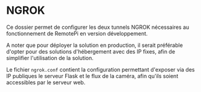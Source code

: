 # NGROK

Ce dossier permet de configurer les deux tunnels NGROK nécessaires au fonctionnement de RemotePi en version développement.

A noter que pour déployer la solution en production, il serait préférable d'opter pour des solutions d'hébergement avec des IP fixes, afin de simplifier l'utilisation de la solution.

Le fichier `ngrok.conf` contient la configuration permettant d'exposer via des IP publiques le serveur Flask et le flux de la caméra, afin qu'ils soient accessibles par le serveur web.
